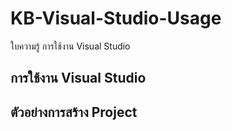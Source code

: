# KB-Visual-Studio-Usage
ใบความรู้ การใช้งาน Visual Studio

## การใช้งาน Visual Studio
## ตัวอย่างการสร้าง Project
